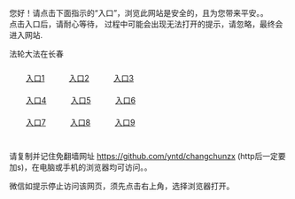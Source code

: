 您好！请点击下面指示的“入口”，浏览此网站是安全的，且为您带来平安。。 <br/>
点击入口后，请耐心等待， 过程中可能会出现无法打开的提示，请忽略，最终会进入网站. </br>

法轮大法在长春<br/>
<div style="padding:10px"><a style="margin:20px" target="_blank" href="https://d1x7ttt55zgois.cloudfront.net/2Qpsp?yozkmdxm" id="ccLink1" rel="nofollow">入口1</a> <a target="_blank" style="margin:20px" href="https://d3izi8fqtmelu3.cloudfront.net/2Qpsp?hqpkasng" id="ccLink2" rel="nofollow">入口2</a> <a style="margin:20px" target="_blank" href="https://d2q6xtce8jfo84.cloudfront.net/2Qpsp?zrmtite" id="ccLink3" rel="nofollow">入口3</a></div>

<div style="padding:10px" ><a style="margin:20px" target="_blank" href="https://d1x7ttt55zgois.cloudfront.net/2Qpsp?yozkmdxm" id="ccLink4" rel="nofollow">入口4</a> <a style="margin:20px" href="https://d3izi8fqtmelu3.cloudfront.net/2Qpsp?hqpkasng" target="_blank" id="ccLink5" rel="nofollow">入口5</a> <a style="margin:20px" href="https://d2q6xtce8jfo84.cloudfront.net/2Qpsp?zrmtite" target="_blank" id="ccLink6" rel="nofollow">入口6</a></div>

<div style="padding:10px"><a style="margin:20px" target="_blank" href="https://d1x7ttt55zgois.cloudfront.net/2Qpsp?yozkmdxm" id="ccLink7" rel="nofollow">入口7</a> <a style="margin:20px" href="https://d3izi8fqtmelu3.cloudfront.net/2Qpsp?hqpkasng" target="_blank" id="ccLink8" rel="nofollow">入口8</a> <a style="margin:20px" target="_blank" href="https://d2q6xtce8jfo84.cloudfront.net/2Qpsp?zrmtite" id="ccLink9" rel="nofollow">入口9</a></div>

<br/>



请复制并记住免翻墙网址 https://github.com/yntd/changchunzx (http后一定要加s)，在电脑或手机的浏览器均可访问。。<br/>

微信如提示停止访问该网页，须先点击右上角，选择浏览器打开。
